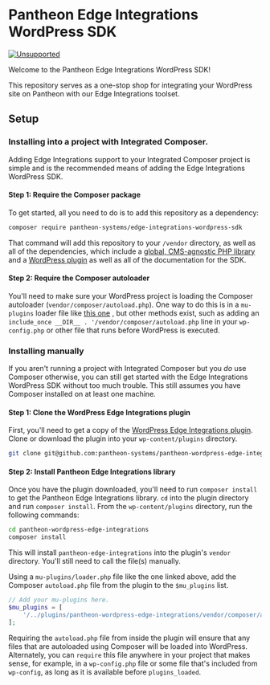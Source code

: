 # Pantheon Edge Integrations WordPress SDK

[![Unsupported](https://img.shields.io/badge/pantheon-unsupported-yellow?logo=pantheon&color=FFDC28&style=for-the-badge)](https://github.com/topics/unsupported?q=org%3Apantheon-systems "Unsupported, e.g. a tool we are actively using internally and are making available, but do not promise to support")

Welcome to the Pantheon Edge Integrations WordPress SDK!

This repository serves as a one-stop shop for integrating your WordPress site on Pantheon with our Edge Integrations toolset.

## Setup

### Installing into a project with Integrated Composer.

Adding Edge Integrations support to your Integrated Composer project is simple and is the recommended means of adding the Edge Integrations WordPress SDK.

#### Step 1: Require the Composer package

To get started, all you need to do is to add this repository as a dependency:

```bash
composer require pantheon-systems/edge-integrations-wordpress-sdk
```

That command will add this repository to your `/vendor` directory, as well as all of the dependencies, which include a [global, CMS-agnostic PHP library](https://github.com/pantheon-systems/pantheon-edge-integrations) and a [WordPress plugin](https://github.com/pantheon-systems/pantheon-wordpress-edge-integrations) as well as all of the documentation for the SDK.

#### Step 2: Require the Composer autoloader

You'll need to make sure your WordPress project is loading the Composer autoloader (`vendor/composer/autoload.php`). One way to do this is in a `mu-plugins` loader file like [this one](https://github.com/pantheon-systems/wordpress-bedrock-recommended/blob/master/packages/pantheon-wp-loader/loader.php) <!-- TODO: Update this link when this is broken out into a new repository -->, but other methods exist, such as adding an `include_once __DIR__ . '/vendor/composer/autoload.php` line in your `wp-config.php` or other file that runs before WordPress is executed.

### Installing manually

If you aren't running a project with Integrated Composer but you _do_ use Composer otherwise, you can still get started with the Edge Integrations WordPress SDK without too much trouble. This still assumes you have Composer installed on at least one machine.

#### Step 1: Clone the WordPress Edge Integrations plugin

First, you'll need to get a copy of the [WordPress Edge Integrations plugin](https://github.com/pantheon-systems/pantheon-wordpress-edge-integrations). Clone or download the plugin into your `wp-content/plugins` directory.

```bash
git clone git@github.com:pantheon-systems/pantheon-wordpress-edge-integrations.git
```

#### Step 2: Install Pantheon Edge Integrations library

Once you have the plugin downloaded, you'll need to run `composer install` to get the Pantheon Edge Integrations library. `cd` into the plugin directory and run `composer install`. From the `wp-content/plugins` directory, run the following commands:

```bash
cd pantheon-wordpress-edge-integrations
composer install
```

This will install `pantheon-edge-integrations` into the plugin's `vendor` directory. You'll still need to call the file(s) manually. <!-- TODO: Is this 100% accurate? We can maybe run a <?php if ( ! class_exists( 'HeaderData' ) ) ?> check in the plugin to see if we have the package and either display a message, attempt to load it manually, or bail otherwise. -->

Using a `mu-plugins/loader.php` file like the one linked above, add the Composer `autoload.php` file from the plugin to the `$mu_plugins` list. <!-- TODO: Validate that this still works. -->

```php
// Add your mu-plugins here.
$mu_plugins = [
	'/../plugins/pantheon-wordpress-edge-integrations/vendor/composer/autoload.php',
];
```

Requiring the `autoload.php` file from inside the plugin will ensure that any files that are autoloaded using Composer will be loaded into WordPress. Alternately, you can `require` this file anywhere in your project that makes sense, for example, in a `wp-config.php` file or some file that's included from `wp-config`, as long as it is available before `plugins_loaded`.